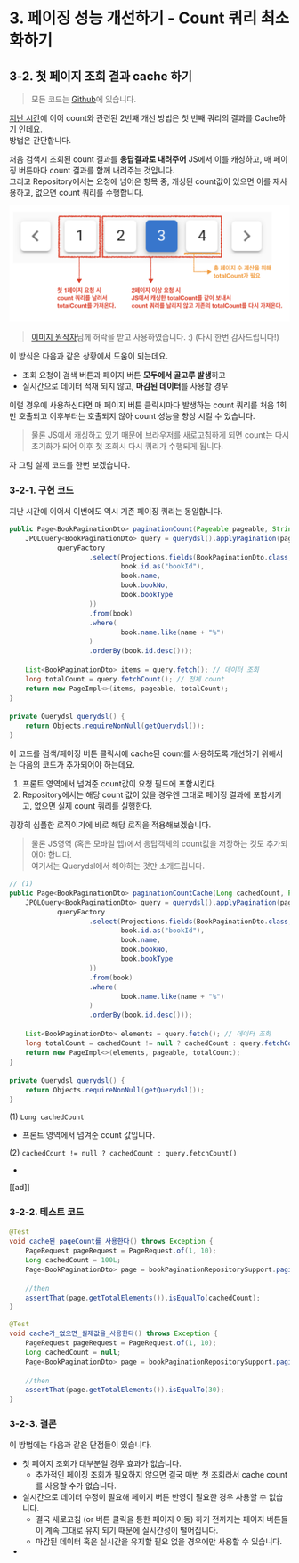 # 3. 페이징 성능 개선하기 - Count 쿼리 최소화하기 

## 3-2. 첫 페이지 조회 결과 cache 하기

> 모든 코드는 [Github](https://github.com/jojoldu/blog-code/blob/master/spring-boot-querydsl/src/main/java/com/jojoldu/blogcode/querydsl/domain/book/pagination/BookPaginationRepositorySupport.java)에 있습니다.

[지난 시간](https://jojoldu.tistory.com/530)에 이어 count와 관련된 2번째 개선 방법은 첫 번째 쿼리의 결과를 Cache하기 인데요.  
방법은 간단합니다.  
  
처음 검색시 조회된 count 결과를 **응답결과로 내려주어** JS에서 이를 캐싱하고, 매 페이징 버튼마다 count 결과를 함께 내려주는 것입니다.  
그리고 Repository에서는 요청에 넘어온 항목 중, 캐싱된 count값이 있으면 이를 재사용하고, 없으면 count 쿼리를 수행합니다.

![query_cache](./images/3/query_cache.png)

> [이미지 원작자](https://woowabros.github.io/experience/2020/03/02/pilot-project-wbluke.html)님께 허락을 받고 사용하였습니다. :) (다시 한번 감사드립니다!)

이 방식은 다음과 같은 상황에서 도움이 되는데요.

* 조회 요청이 검색 버튼과 페이지 버튼 **모두에서 골고루 발생**하고
* 실시간으로 데이터 적재 되지 않고, **마감된 데이터**를 사용할 경우

이럴 경우에 사용하신다면 매 페이지 버튼 클릭시마다 발생하는 count 쿼리를 처음 1회만 호출되고 이후부터는 호출되지 않아 count 성능을 향상 시킬 수 있습니다.

> 물론 JS에서 캐싱하고 있기 때문에 브라우저를 새로고침하게 되면 count는 다시 초기화가 되어 이후 첫 조회시 다시 쿼리가 수행되게 됩니다.
  
자 그럼 실제 코드를 한번 보겠습니다.

### 3-2-1. 구현 코드

지난 시간에 이어서 이번에도 역시 기존 페이징 쿼리는 동일합니다.

```java
public Page<BookPaginationDto> paginationCount(Pageable pageable, String name) {
    JPQLQuery<BookPaginationDto> query = querydsl().applyPagination(pageable,
            queryFactory
                    .select(Projections.fields(BookPaginationDto.class,
                            book.id.as("bookId"),
                            book.name,
                            book.bookNo,
                            book.bookType
                    ))
                    .from(book)
                    .where(
                            book.name.like(name + "%")
                    )
                    .orderBy(book.id.desc()));

    List<BookPaginationDto> items = query.fetch(); // 데이터 조회
    long totalCount = query.fetchCount(); // 전체 count
    return new PageImpl<>(items, pageable, totalCount);
}

private Querydsl querydsl() {
    return Objects.requireNonNull(getQuerydsl());
}
```

이 코드를 검색/페이징 버튼 클릭시에 cache된 count를 사용하도록 개선하기 위해서는 다음의 코드가 추가되어야 하는데요.  

1. 프론트 영역에서 넘겨준 count값이 요청 필드에 포함시킨다.
2. Repository에서는 해당 count 값이 있을 경우엔 그대로 페이징 결과에 포함시키고, 없으면 실제 count 쿼리를 실행한다.

굉장히 심플한 로직이기에 바로 해당 로직을 적용해보겠습니다.

> 물론 JS영역 (혹은 모바일 앱)에서 응답객체의 count값을 저장하는 것도 추가되어야 합니다.  
> 여기서는 Querydsl에서 해야하는 것만 소개드립니다.


```java
// (1) 
public Page<BookPaginationDto> paginationCountCache(Long cachedCount, Pageable pageable, String name) {
    JPQLQuery<BookPaginationDto> query = querydsl().applyPagination(pageable,
            queryFactory
                    .select(Projections.fields(BookPaginationDto.class,
                            book.id.as("bookId"),
                            book.name,
                            book.bookNo,
                            book.bookType
                    ))
                    .from(book)
                    .where(
                            book.name.like(name + "%")
                    )
                    .orderBy(book.id.desc()));

    List<BookPaginationDto> elements = query.fetch(); // 데이터 조회
    long totalCount = cachedCount != null ? cachedCount : query.fetchCount(); // (2) 전체 count
    return new PageImpl<>(elements, pageable, totalCount);
}

private Querydsl querydsl() {
    return Objects.requireNonNull(getQuerydsl());
}
```

(1) ```Long cachedCount```

* 프론트 영역에서 넘겨준 count 값입니다.

(2) ```cachedCount != null ? cachedCount : query.fetchCount()```

* 

[[ad]]

### 3-2-2. 테스트 코드

```java
@Test
void cache된_pageCount를_사용한다() throws Exception {
    PageRequest pageRequest = PageRequest.of(1, 10);
    Long cachedCount = 100L;
    Page<BookPaginationDto> page = bookPaginationRepositorySupport.paginationCountCache(cachedCount, pageRequest, prefixName);

    //then
    assertThat(page.getTotalElements()).isEqualTo(cachedCount);
}
```

```java
@Test
void cache가_없으면_실제값을_사용한다() throws Exception {
    PageRequest pageRequest = PageRequest.of(1, 10);
    Long cachedCount = null;
    Page<BookPaginationDto> page = bookPaginationRepositorySupport.paginationCountCache(cachedCount, pageRequest, prefixName);

    //then
    assertThat(page.getTotalElements()).isEqualTo(30);
}
```

### 3-2-3. 결론

이 방법에는 다음과 같은 단점들이 있습니다.

* 첫 페이지 조회가 대부분일 경우 효과가 없습니다.
  * 추가적인 페이징 조회가 필요하지 않으면 결국 매번 첫 조회라서 cache count를 사용할 수가 없습니다.
* 실시간으로 데이터 수정이 필요해 페이지 버튼 반영이 필요한 경우 사용할 수 없습니다.
  * 결국 새로고침 (or 버튼 클릭을 통한 페이지 이동) 하기 전까지는 페이지 버튼들이 계속 그대로 유지 되기 때문에 실시간성이 떨어집니다.
  * 마감된 데이터 혹은 실시간을 유지할 필요 없을 경우에만 사용할 수 있습니다.
* 
